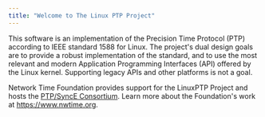 ```yaml
---
title: "Welcome to The Linux PTP Project"
---
```


This software is an implementation of the Precision Time Protocol (PTP) according to IEEE standard 1588 for Linux. The project's dual design goals are to provide a robust implementation of the standard, and to use the most relevant and modern Application Programming Interfaces (API) offered by the Linux kernel. Supporting legacy APIs and other platforms is not a goal.

Network Time Foundation provides support for the LinuxPTP Project and hosts the [PTP/SyncE Consortium](https://www.nwtime.org/membership/benefits/). Learn more about the Foundation's work at https://www.nwtime.org.